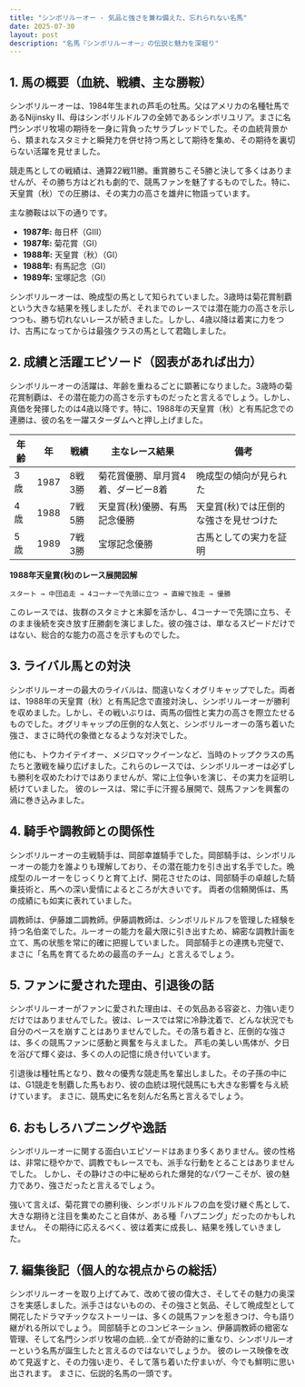 ```yaml
---
title: "シンボリルーオー - 気品と強さを兼ね備えた、忘れられない名馬"
date: 2025-07-30
layout: post
description: "名馬『シンボリルーオー』の伝説と魅力を深堀り"
---
```


## 1. 馬の概要（血統、戦績、主な勝鞍）

シンボリルーオーは、1984年生まれの芦毛の牡馬。父はアメリカの名種牡馬であるNijinsky II、母はシンボリルドルフの全姉であるシンボリユリア。まさに名門シンボリ牧場の期待を一身に背負ったサラブレッドでした。その血統背景から、類まれなスタミナと瞬発力を併せ持つ馬として期待を集め、その期待を裏切らない活躍を見せました。

競走馬としての戦績は、通算22戦11勝。重賞勝ちこそ5勝と決して多くはありませんが、その勝ち方はどれも劇的で、競馬ファンを魅了するものでした。特に、天皇賞（秋）での圧勝は、その実力の高さを雄弁に物語っています。

主な勝鞍は以下の通りです。

* **1987年:**  毎日杯（GIII）
* **1987年:**  菊花賞（GI）
* **1988年:**  天皇賞（秋）（GI）
* **1988年:**  有馬記念（GI）
* **1989年:**  宝塚記念（GI）


シンボリルーオーは、晩成型の馬として知られていました。3歳時は菊花賞制覇という大きな結果を残しましたが、それまでのレースでは潜在能力の高さを示しつつも、勝ち切れないレースが続きました。しかし、4歳以降は着実に力をつけ、古馬になってからは最強クラスの馬として君臨しました。


## 2. 成績と活躍エピソード（図表があれば出力）

シンボリルーオーの活躍は、年齢を重ねるごとに顕著になりました。3歳時の菊花賞制覇は、その潜在能力の高さを示すものだったと言えるでしょう。しかし、真価を発揮したのは4歳以降です。特に、1988年の天皇賞（秋）と有馬記念での連勝は、彼の名を一躍スターダムへと押し上げました。

| 年齢 | 年 | 戦績 | 主なレース結果 | 備考 |
|---|---|---|---|---|
| 3歳 | 1987 | 8戦3勝 | 菊花賞優勝、皐月賞4着、ダービー8着 | 晩成型の傾向が見られた |
| 4歳 | 1988 | 7戦5勝 | 天皇賞(秋)優勝、有馬記念優勝 | 天皇賞(秋)では圧倒的な強さを見せつけた |
| 5歳 | 1989 | 7戦3勝 | 宝塚記念優勝 | 古馬としての実力を証明 |


**1988年天皇賞(秋)のレース展開図解**

```
スタート → 中団追走 → 4コーナーで先頭に立つ → 直線で独走 → 優勝
```

このレースでは、抜群のスタミナと末脚を活かし、4コーナーで先頭に立ち、そのまま後続を突き放す圧勝劇を演じました。彼の強さは、単なるスピードだけではない、総合的な能力の高さを示すものでした。


## 3. ライバル馬との対決

シンボリルーオーの最大のライバルは、間違いなくオグリキャップでした。両者は、1988年の天皇賞（秋）と有馬記念で直接対決し、シンボリルーオーが勝利を収めました。しかし、その戦いぶりは、両馬の個性と実力の高さを際立たせるものでした。オグリキャップの圧倒的な人気と、シンボリルーオーの落ち着いた強さ、まさに時代の象徴となるような対決でした。


他にも、トウカイテイオー、メジロマックイーンなど、当時のトップクラスの馬たちと激戦を繰り広げました。これらのレースでは、シンボリルーオーは必ずしも勝利を収めたわけではありませんが、常に上位争いを演じ、その実力を証明し続けていました。  彼のレースは、常に手に汗握る展開で、競馬ファンを興奮の渦に巻き込みました。


## 4. 騎手や調教師との関係性

シンボリルーオーの主戦騎手は、岡部幸雄騎手でした。岡部騎手は、シンボリルーオーの能力を誰よりも理解しており、その潜在能力を引き出す名手でした。晩成型のルーオーをじっくりと育て上げ、開花させたのは、岡部騎手の卓越した騎乗技術と、馬への深い愛情によるところが大きいです。  両者の信頼関係は、馬の成績にも如実に表れていました。

調教師は、伊藤雄二調教師。伊藤調教師は、シンボリルドルフを管理した経験を持つ名伯楽でした。ルーオーの能力を最大限に引き出すため、綿密な調教計画を立て、馬の状態を常に的確に把握していました。  岡部騎手との連携も完璧で、まさに「名馬を育てるための最高のチーム」と言えるでしょう。


## 5. ファンに愛された理由、引退後の話

シンボリルーオーがファンに愛された理由は、その気品ある容姿と、力強い走りだけではありませんでした。彼は、レースでは常に冷静沈着で、どんな状況でも自分のペースを崩すことはありませんでした。その落ち着きと、圧倒的な強さは、多くの競馬ファンに感動と興奮を与えました。  芦毛の美しい馬体が、夕日を浴びて輝く姿は、多くの人の記憶に焼き付いています。

引退後は種牡馬となり、数々の優秀な競走馬を輩出しました。その子孫の中には、G1競走を制覇した馬もおり、彼の血統は現代競馬にも大きな影響を与え続けています。  まさに、競馬史に名を刻んだ名馬と言えるでしょう。


## 6. おもしろハプニングや逸話

シンボリルーオーに関する面白いエピソードはあまり多くありません。彼の性格は、非常に穏やかで、調教でもレースでも、派手な行動をとることはありませんでした。  しかし、その静けさの中に秘められた爆発的なパワーこそが、彼の魅力であり、強さだったと言えるでしょう。

強いて言えば、菊花賞での勝利後、シンボリルドルフの血を受け継ぐ馬として、大きな期待と注目を集めたこと自体が、ある種「ハプニング」だったのかもしれません。  その期待に応えるべく、彼は着実に成長し、結果を残していきました。


## 7. 編集後記（個人的な視点からの総括）

シンボリルーオーを取り上げてみて、改めて彼の偉大さ、そしてその魅力の奥深さを実感しました。派手さはないものの、その強さと気品、そして晩成型として開花したドラマチックなストーリーは、多くの競馬ファンを惹きつけ、今も語り継がれる所以でしょう。  岡部騎手とのコンビネーション、伊藤調教師の緻密な管理、そして名門シンボリ牧場の血統…全てが奇跡的に重なり、シンボリルーオーという名馬が誕生したと言えるのではないでしょうか。  彼のレース映像を改めて見返すと、その力強い走り、そして落ち着いた佇まいが、今でも鮮明に思い出されます。  まさに、伝説的名馬の一頭です。
